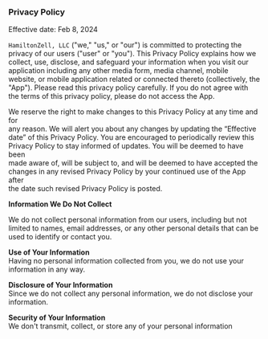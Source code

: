 ### Privacy Policy  
Effective date: Feb 8, 2024  
  
`HamiltonZell, LLC` ("we," "us," or "our") is committed to protecting the  
privacy of our users ("user" or "you"). This Privacy Policy explains how we  
collect, use, disclose, and safeguard your information when you visit our  
application including any other media form, media channel, mobile  
website, or mobile application related or connected thereto (collectively, the  
"App"). Please read this privacy policy carefully. If you do not agree with  
the terms of this privacy policy, please do not access the App.  
  
We reserve the right to make changes to this Privacy Policy at any time and for  
any reason. We will alert you about any changes by updating the “Effective  
date” of this Privacy Policy. You are encouraged to periodically review this  
Privacy Policy to stay informed of updates. You will be deemed to have been  
made aware of, will be subject to, and will be deemed to have accepted the  
changes in any revised Privacy Policy by your continued use of the App after  
the date such revised Privacy Policy is posted.  
  
**Information We Do Not Collect**  
  
We do not collect personal information from our users, including but not  
limited to names, email addresses, or any other personal details that can be  
used to identify or contact you.  
  
**Use of Your Information**  
Having no personal information collected from you, we do not use your information in any way.  
  
**Disclosure of Your Information**  
Since we do not collect any personal information, we do not disclose your information.  
  
**Security of Your Information**  
We don't transmit, collect, or store any of your personal information  
